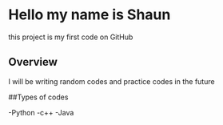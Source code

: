 # Hello my name is Shaun 
this project is my first code on GitHub

## Overview
I will be writing random codes and practice codes in the future

##Types of codes

-Python
-c++
-Java

